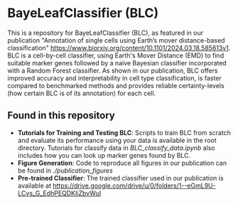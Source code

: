 # BayeLeafClassifier (BLC)

This is a repository for BayeLeafClassifier (BLC), as featured in our publication "Annotation of single cells using Earth’s mover distance-based classification" https://www.biorxiv.org/content/10.1101/2024.03.18.585613v1. 
BLC is a cell-by-cell classifier, using Earth's Mover Distance (EMD) to find suitable marker genes followed by a naive Bayesian classifier incorporated with a Random Forest classifier. 
As shown in our publication, BLC offers improved accuracy and interpretability in cell type classification, is faster compared to benchmarked methods and provides reliable certainty-levels (how certain BLC is of its annotation) for each cell.

## Found in this repository

- **Tutorials for Training and Testing BLC**: Scripts to train BLC from scratch and evaluate its performance using your data is available in the root directory. Tutorials for classify data in *BLC_classify_data.ipynb* also includes how you can look up marker genes found by BLC.
- **Figure Generation**: Code to reproduce all figures in our publication can be found in *./publication_figures*
- **Pre-trained Classifier**: The trained classifier used in our publication is available at https://drive.google.com/drive/u/0/folders/1--eGmL9U-LCvs_G_EdhPEQDKIjZbvWuI

